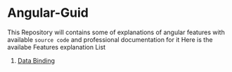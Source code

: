 # Angular-Guid
This Repository will contains some of explanations of angular features with available 
`source code` and professional documentation for it
 Here is the availabe Features explanation List
 
 1) [Data Binding](https://github.com/YoussefRashed/Angular-Guid/tree/main/Data%20Binding#data-binding)
